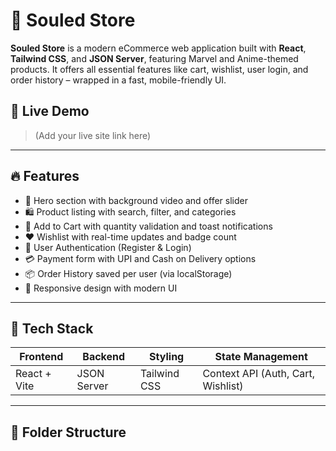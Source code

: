 # 🛒 Souled Store

**Souled Store** is a modern eCommerce web application built with **React**, **Tailwind CSS**, and **JSON Server**, featuring Marvel and Anime-themed products. It offers all essential features like cart, wishlist, user login, and order history – wrapped in a fast, mobile-friendly UI.

## 🚀 Live Demo

> (Add your live site link here)

---

## 🔥 Features

- 🦸 Hero section with background video and offer slider
- 🛍️ Product listing with search, filter, and categories
- 🛒 Add to Cart with quantity validation and toast notifications
- ❤️ Wishlist with real-time updates and badge count
- 👤 User Authentication (Register & Login)
- 💳 Payment form with UPI and Cash on Delivery options
- 📦 Order History saved per user (via localStorage)
- 📱 Responsive design with modern UI

---

## 🧱 Tech Stack

| Frontend | Backend | Styling | State Management |
|----------|---------|---------|------------------|
| React + Vite | JSON Server | Tailwind CSS | Context API (Auth, Cart, Wishlist) |

---

## 📁 Folder Structure

